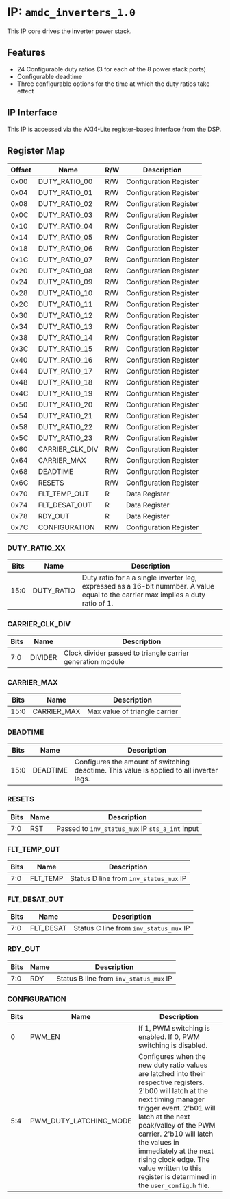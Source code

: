 # IP: `amdc_inverters_1.0`

This IP core drives the inverter power stack.

## Features

- 24 Configurable duty ratios (3 for each of the 8 power stack ports)
- Configurable deadtime
- Three configurable options for the time at which the duty ratios take effect

## IP Interface

This IP is accessed via the AXI4-Lite register-based interface from the DSP.

## Register Map

| Offset | Name | R/W | Description |
| -- | -- | -- | -- |
| 0x00 | DUTY_RATIO_00 | R/W | Configuration Register |
| 0x04 | DUTY_RATIO_01 | R/W | Configuration Register |
| 0x08 | DUTY_RATIO_02 | R/W | Configuration Register |
| 0x0C | DUTY_RATIO_03 | R/W | Configuration Register |
| 0x10 | DUTY_RATIO_04 | R/W | Configuration Register |
| 0x14 | DUTY_RATIO_05 | R/W | Configuration Register |
| 0x18 | DUTY_RATIO_06 | R/W | Configuration Register |
| 0x1C | DUTY_RATIO_07 | R/W | Configuration Register |
| 0x20 | DUTY_RATIO_08 | R/W | Configuration Register |
| 0x24 | DUTY_RATIO_09 | R/W | Configuration Register |
| 0x28 | DUTY_RATIO_10 | R/W | Configuration Register |
| 0x2C | DUTY_RATIO_11 | R/W | Configuration Register |
| 0x30 | DUTY_RATIO_12 | R/W | Configuration Register |
| 0x34 | DUTY_RATIO_13 | R/W | Configuration Register |
| 0x38 | DUTY_RATIO_14 | R/W | Configuration Register |
| 0x3C | DUTY_RATIO_15 | R/W | Configuration Register |
| 0x40 | DUTY_RATIO_16 | R/W | Configuration Register |
| 0x44 | DUTY_RATIO_17 | R/W | Configuration Register |
| 0x48 | DUTY_RATIO_18 | R/W | Configuration Register |
| 0x4C | DUTY_RATIO_19 | R/W | Configuration Register |
| 0x50 | DUTY_RATIO_20 | R/W | Configuration Register |
| 0x54 | DUTY_RATIO_21 | R/W | Configuration Register |
| 0x58 | DUTY_RATIO_22 | R/W | Configuration Register |
| 0x5C | DUTY_RATIO_23 | R/W | Configuration Register |
| 0x60 | CARRIER_CLK_DIV | R/W | Configuration Register |
| 0x64 | CARRIER_MAX | R/W | Configuration Register |
| 0x68 | DEADTIME | R/W | Configuration Register |
| 0x6C | RESETS | R/W | Configuration Register |
| 0x70 | FLT_TEMP_OUT | R | Data Register |
| 0x74 | FLT_DESAT_OUT | R | Data Register |
| 0x78 | RDY_OUT | R | Data Register |
| 0x7C | CONFIGURATION | R/W | Configuration Register |

### DUTY_RATIO_XX

| Bits | Name | Description |
| -- | -- | -- |
| 15:0 | DUTY_RATIO | Duty ratio for a a single inverter leg, expressed as a 16-bit nummber. A value equal to the carrier max implies a duty ratio of 1. |

### CARRIER_CLK_DIV

| Bits | Name | Description |
| -- | -- | -- |
| 7:0 | DIVIDER | Clock divider passed to triangle carrier generation module |

### CARRIER_MAX

| Bits | Name | Description |
| -- | -- | -- |
| 15:0 | CARRIER_MAX | Max value of triangle carrier |

### DEADTIME

| Bits | Name | Description |
| -- | -- | -- |
| 15:0 | DEADTIME | Configures the amount of switching deadtime. This value is applied to all inverter legs. |

### RESETS

| Bits | Name | Description |
| -- | -- | -- |
| 7:0 | RST | Passed to `inv_status_mux` IP `sts_a_int` input |

### FLT_TEMP_OUT

| Bits | Name | Description |
| -- | -- | -- |
| 7:0 | FLT_TEMP | Status D line from `inv_status_mux` IP |

### FLT_DESAT_OUT

| Bits | Name | Description |
| -- | -- | -- |
| 7:0 | FLT_DESAT | Status C line from `inv_status_mux` IP |

### RDY_OUT

| Bits | Name | Description |
| -- | -- | -- |
| 7:0 | RDY | Status B line from `inv_status_mux` IP |

### CONFIGURATION

| Bits | Name | Description |
| -- | -- | -- |
| 0 | PWM_EN | If 1, PWM switching is enabled. If 0, PWM switching is disabled. |
| 5:4 | PWM_DUTY_LATCHING_MODE | Configures when the new duty ratio values are latched into their respective registers. 2'b00 will latch at the next timing manager trigger event. 2'b01 will latch at the next peak/valley of the PWM carrier. 2'b10 will latch the values in immediately at the next rising clock edge. The value written to this register is determined in the `user_config.h` file. |

